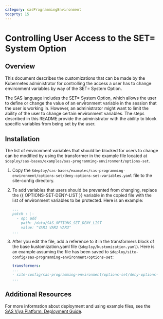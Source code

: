 ```yaml
---
category: sasProgrammingEnvironment
tocprty: 15
---
```


# Controlling User Access to the SET= System Option

## Overview

This document describes the customizations that can be made by the Kubernetes
administrator for controlling the access a user has to change environment
variables by way of the SET= System Option.

The SAS language includes the SET= System Option, which allows the user to
define or change the value of an environment variable in the session that
the user is working in. However, an administrator might want to limit the
ability of the user to change certain environment variables.  The steps
described in this README provide the administrator with the ability to
block specific variables from being set by the user.

## Installation

The list of environment variables that should be blocked for users to change
can be modified by using the transformer in the example file located at
`$deploy/sas-bases/examples/sas-programming-environment/options-set`.

1. Copy the
`$deploy/sas-bases/examples/sas-programming-environment/options-set/deny-options-set-variables.yaml`
file to the site-config directory.

2. To add variables that users should be prevented from changing, replace the
{{ OPTIONS-SET-DENY-LIST }} variable in the copied file with the list of
environment variables to be protected.
Here is an example:

   ```yaml
   ...
   patch : |-
     - op: add
       path: /data/SAS_OPTIONS_SET_DENY_LIST
       value: "VAR1 VAR2 VAR3"
   ...
   ```

3. After you edit the file, add a reference to it in the transformers block of
the base kustomization.yaml file (`$deploy/kustomization.yaml`).  Here is an
example assuming the file has been saved to
 `$deploy/site-config/sas-programming-environment/options-set`:

   ```yaml
   transformers:
   ...
   - site-config/sas-programming-environment/options-set/deny-options-set-variables.yaml
   ...
   ```

## Additional Resources

For more information about deployment and using example files, see the
[SAS Viya Platform: Deployment Guide](http://documentation.sas.com/?cdcId=itopscdc&cdcVersion=default&docsetId=dplyml0phy0dkr&docsetTarget=titlepage.htm).